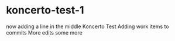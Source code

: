 # koncerto-test-1
now adding a line in the middle
Koncerto Test
Adding work items to commits
More edits
some more

